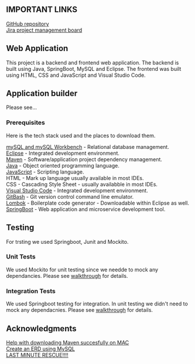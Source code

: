 ## IMPORTANT LINKS  
[GitHub repository](https://github.com/JehadAbdelBaqi/Web-Application-Project)  
[Jira project management board](https://project-lucius.atlassian.net/jira/software/projects/HWA)

## Web Application

This project is a backend and frontend web application. The backend is built using Java, SpringBoot, MySQL and Eclipse. The frontend was built using HTML, CSS and JavaScript and Visual Studio Code.

## Application builder

Please see...

### Prerequisites

Here is the tech stack used and the places to download them.

[mySQL and mySQL Workbench](https://www.mysql.com/) - Relational database management.  
[Eclipse](https://www.eclipse.org/ide/) - Integrated development environment.  
[Maven](https://maven.apache.org/) - Software/application project dependency management.  
[Java](https://www.java.com/en/) - Object oriented programming language.  
[JavaScript](https://www.javascript.com/) - Scripting language.  
HTML - Mark up language usually available in most IDEs.  
CSS - Cascading Style Sheet - usually availabble in most IDEs.  
[Visual Studio Code](https://code.visualstudio.com/) - Integrated development environment.  
[GitBash](https://git-scm.com/downloads) - Git version control command line emulator.  
[Lombok](https://projectlombok.org/download) - Boilerplate code generator - Downloadable within Eclipse as well.  
[SpringBoot](https://spring.io/tools) - Web application and microservice development tool.  

## Testing

For trsting we used Springboot, Junit and Mockito.

### Unit Tests 

We used Mockito for unit testing since we needde to mock any dependancies. Please see [walkthrough]() for details.

### Integration Tests 

We used Springboot testing for integration. In unit testing we didn't need to mock any dependacnies. Please see [walkthrough]() for details.

## Acknowledgments

[Help with downloading Maven succesfully on MAC](https://www.youtube.com/watch?v=j0OnSAP-KtU)   
[Create an ERD using MySQL](https://medium.com/@tushar0618/how-to-create-er-diagram-of-a-database-in-mysql-workbench-209fbf63fd03)  
[LAST MINUTE RESCUE!!!!](https://www.youtube.com/watch?v=IeL7iq7Lb90)
